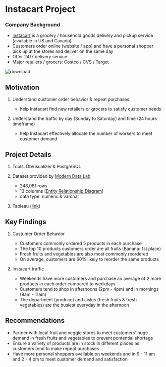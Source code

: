 # Instacart Project 

### Company Background
- [Instacart](https://www.instacart.com/store) is a grocery / household goods delivery and pickup service (available in US and Canada)
- Customers order online (website / app) and have a personal shopper pick up at the stores and deliver on the same day
- Offer 24/7 delivery service 
- Major retailers / grocers: Costco / CVS / Target

![download](https://user-images.githubusercontent.com/117702329/209454081-c5bfebdd-83b1-4808-8783-b41e7455bc28.png)

## Motivation
1. Understand customer order behavior & repeat purchases
 
   - help Instacart find new retailers or grocers to satisfy customer needs

2. Understand the traffic by day (Sunday to Saturday) and time (24 hours timeframe) 
 
   - help Instacart effectively allocate the number of workers to meet customer demand


## Project Details
1. Tools: DbVisualizer & PostgreSQL 

2. Dataset provided by [Modern Data Lab](https://www.linkedin.com/company/moderndatalab/mycompany/)

   - 248,081 rows
   - 13 columns ([Entity Relationship Diagram](https://github.com/harris-wan-analyst/instacart_proj/blob/main/Entity%20Relationship%20Diagram.png))
   - data type: numeric & varchar

3. Tableau ([link](https://public.tableau.com/app/profile/harris.wan.analyst/viz/InstacartDashboard_16720277423100/InstacartDashborad))


## Key Findings
1. Custumer Order Behavior

   - Customers commonly ordered 5 products in each purchase 
   - The top 10 products customers order are all fruits (Banana: 1st place)
   - Fresh fruits and vegetables are also most commonly reordered 
   - On average, customers are 60% likely to reorder the same products  

2. Instacart traffic 

   - Weekends have more customers and purchase an average of 2 more products in each order compared to weekdays
   - Customers tend to shop in afternoons (2pm - 4pm) and in mornings (9am - 11am)
   - The department (produce) and aisles (fresh fruits & fresh vegetables) are the busiest everyday in the afternoon


## Recommendations 

- Partner with local fruit and veggie stores to meet customers' huge demand in fresh fruits and vegetables to prevent pontential shortage
- Ensure a variety of products are in stock in different places as customers tend to make repeat purchases
- Have more personal shoppers available on weekends and in 9 - 11 am and 2 - 4 pm to meet customer demand and satisfaction

